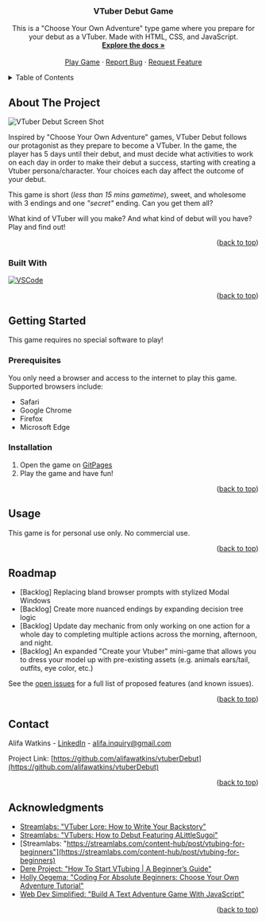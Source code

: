 <div align="center">

<h3 align="center">VTuber Debut Game</h3>

  <p align="center">
    This is a "Choose Your Own Adventure" type game where you prepare for your debut as a VTuber. Made with HTML, CSS, and JavaScript. 
    <br />
    <a href="https://github.com/alifawatkins/vtuberDebut"><strong>Explore the docs »</strong></a>
    <br />
    <br />
    <a href="https://alifawatkins.github.io/vtuberDebut/">Play Game</a>
    ·
    <a href="https://github.com/github_username/repo_name/issues">Report Bug</a>
    ·
    <a href="https://github.com/github_username/repo_name/issues">Request Feature</a>
  </p>
</div>



<!-- TABLE OF CONTENTS -->
<details>
  <summary>Table of Contents</summary>
  <ol>
    <li>
      <a href="#about-the-project">About The Project</a>
      <ul>
        <li><a href="#built-with">Built With</a></li>
      </ul>
    </li>
    <li>
      <a href="#getting-started">Getting Started</a>
      <ul>
        <li><a href="#prerequisites">Prerequisites</a></li>
        <li><a href="#installation">Installation</a></li>
      </ul>
    </li>
    <li><a href="#usage">Usage</a></li>
    <li><a href="#roadmap">Roadmap</a></li>
    <li><a href="#contact">Contact</a></li>
    <li><a href="#acknowledgments">Acknowledgments</a></li>
  </ol>
</details>



<!-- ABOUT THE PROJECT -->
## About The Project
![VTuber Debut Screen Shot](https://cdn.discordapp.com/attachments/736004592139108455/1082459969825292368/Screenshot_2023-03-06_at_7.19.00_PM.png)

Inspired by "Choose Your Own Adventure" games, VTuber Debut follows our protagonist as they prepare to become a VTuber. In the game, the player has 5 days until their debut, and must decide what activities to work on each day in order to make their debut a success, starting with creating a Vtuber persona/character. Your choices each day affect the outcome of your debut. 

This game is short (*less than 15 mins gametime*), sweet, and wholesome with 3 endings and one *"secret"* ending. Can you get them all?

What kind of VTuber will you make? And what kind of debut will you have? Play and find out!



<p align="right">(<a href="#readme-top">back to top</a>)</p>



### Built With

[![VSCode][VSCode.com]][VSCode-url]

<p align="right">(<a href="#readme-top">back to top</a>)</p>



<!-- GETTING STARTED -->
## Getting Started

This game requires no special software to play! 

### Prerequisites

You only need a browser and access to the internet to play this game. Supported browsers include: 
* Safari
* Google Chrome
* Firefox 
* Microsoft Edge

### Installation

1. Open the game on [GitPages](https://alifawatkins.github.io/vtuberDebut/)
2. Play the game and have fun!

<p align="right">(<a href="#readme-top">back to top</a>)</p>



<!-- USAGE EXAMPLES -->
## Usage

This game is for personal use only. No commercial use. 


<p align="right">(<a href="#readme-top">back to top</a>)</p>



<!-- ROADMAP -->
## Roadmap

- [Backlog] Replacing bland browser prompts with stylized Modal Windows
- [Backlog] Create more nuanced endings by expanding decision tree logic 
- [Backlog] Update day mechanic from only working on one action for a whole day to completing multiple actions across the morning, afternoon, and night. 
- [Backlog] An expanded "Create your Vtuber" mini-game that allows you to dress your model up with pre-existing assets (e.g. animals ears/tail, outfits, eye color, etc.)

See the [open issues](https://github.com/alifawatkins/repo_name/issues) for a full list of proposed features (and known issues).

<p align="right">(<a href="#readme-top">back to top</a>)</p>


<!-- CONTACT -->
## Contact

Alifa Watkins - [LinkedIn](https://www.linkedin.com/in/alifawatkins/) - alifa.inquiry@gmail.com

Project Link: [https://github.com/alifawatkins/vtuberDebut](https://github.com/alifawatkins/vtuberDebut)

<p align="right">(<a href="#readme-top">back to top</a>)</p>



<!-- ACKNOWLEDGMENTS -->
## Acknowledgments

* [Streamlabs: "VTuber Lore: How to Write Your Backstory"](https://streamlabs.com/content-hub/post/vtuber-lore-how-to-write-your-backstory)
* [Streamlabs: "VTubers: How to Debut Featuring ALittleSugoi"](https://streamlabs.com/content-hub/post/vtubers-how-to-debut-featuring-alittlesugoi)
* [Streamlabs: "https://streamlabs.com/content-hub/post/vtubing-for-beginners"](https://streamlabs.com/content-hub/post/vtubing-for-beginners)
* [Dere Project: "How To Start VTubing | A Beginner’s Guide"](https://dereproject.com/vtuber/how-to-start-vtubing-a-beginners-guide/#h-make-a-vtuber-debut)
* [Holly Oegema: "Coding For Absolute Beginners: Choose Your Own Adventure Tutorial"](https://medium.com/@heoegema/coding-for-absolute-beginners-choose-your-own-adventure-tutorial-3613182c6097)
* [Web Dev Simplified: "Build A Text Adventure Game With JavaScript"](https://www.youtube.com/watch?v=R1S_NhKkvGA)

<p align="right">(<a href="#readme-top">back to top</a>)</p>



<!-- MARKDOWN LINKS & IMAGES -->
<!-- https://www.markdownguide.org/basic-syntax/#reference-style-links -->

[VSCode.com]: https://cdn.discordapp.com/attachments/736004592139108455/1082450779895504956/Visual_Studio_Code.png
[VSCode-url]: https://code.visualstudio.com
